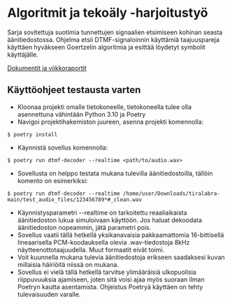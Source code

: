# Algoritmit ja tekoäly -harjoitustyö
Sarja sovitettuja suotimia tunnettujen signaalien etsimiseen kohinan seasta äänitiedostossa.
Ohjelma etsii DTMF-signaloinnin käyttämiä taajuuspareja käyttäen hyväkseen Goertzelin algoritmia ja esittää löydetyt symbolit käyttäjälle.

[Dokumentit ja viikkoraportit](https://github.com/ogveeti/tiralabra/tree/main/Dokumentaatio)

## Käyttöohjeet testausta varten
- Kloonaa projekti omalle tietokoneelle, tietokoneella tulee olla asennettuna vähintään Python 3.10 ja Poetry
- Navigoi projektihakemiston juureen, asenna projekti komennolla:
```
$ poetry install
```
- Käynnistä sovellus komennolla:
```
$ poetry run dtmf-decoder --realtime <path/to/audio.wav>
```
- Sovellusta on helppo testata mukana tulevilla äänitiedostoilla, tällöin komento on esimerkiksi:
```
$ poetry run dtmf-decoder --realtime /home/user/Downloads/tiralabra-main/test_audio_files/123456789*#_clean.wav
```
- Käynnistysparametri --realtime on tarkoitettu reaaliaikaista äänitiedoston lukua simuloivaan käyttöön. Jos haluat dekoodata äänitiedoston nopeammin, jätä parametri pois.
- Sovellus vaatii tällä hetkellä yksikanavaisia pakkaamattomia 16-bittisellä lineaarisella PCM-koodauksella olevia .wav-tiedostoja 8kHz näytteenottotaajuudella. Muut formaatit eivät toimi.
- Voit kuunnella mukana tulevia äänitiedostoja erikseen saadaksesi kuvan millaisia häiriöitä niissä on mukana.
- Sovellus ei vielä tällä hetkellä tarvitse ylimääräisiä ulkopuolisia riippuvuuksia ajamiseen, joten sitä voisi ajaa myös suoraan ilman Poetryn kautta asentamista. Ohjeistus Poetryä käyttäen on tehty tulevaisuuden varalle.
